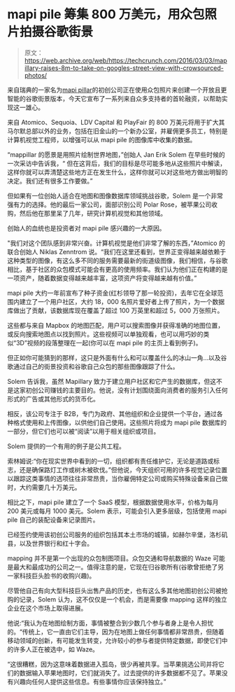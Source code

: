 # mapi pile 筹集 800 万美元，用众包照片拍摄谷歌街景

> 原文：<https://web.archive.org/web/https://techcrunch.com/2016/03/03/mapillary-raises-8m-to-take-on-googles-street-view-with-crowsourced-photos/>

来自瑞典的一家名为[mapi pillar](https://web.archive.org/web/20230404041039/https://www.mapillary.com/map)的初创公司正在使用众包照片来创建一个开放且更智能的谷歌街景版本，今天它宣布了一系列来自众多支持者的首轮融资，以帮助实现这一雄心。

来自 Atomico、Sequoia、LDV Capital 和 PlayFair 的 800 万美元将用于扩大其马尔默总部以外的业务，包括在旧金山的一个新办公室，并雇佣更多员工，特别是计算机视觉工程师，以增强可以从 mapi pile 的图像库中收集的数据。

“mappillar 的愿景是用照片绘制世界地图，”创始人 Jan Erik Solem 在早些时候的一次采访中告诉我，“ 但在这背后，我们的目标是尽可能多地从这些照片中解读，这样你就可以弄清楚这些地方正在发生什么，这样你就可以对这些地方做出明智的决定。我们还有很多工作要做。”

但如果有一位创始人适合在地图和图像数据库领域挑战谷歌，Solem 是一个非常强有力的选择。他的最后一家公司，面部识别公司 Polar Rose，被苹果公司收购，然后他在那里呆了几年，研究计算机视觉和其他领域。

创始人的血统也是投资者对 mapi pile 感兴趣的一大原因。

"我们对这个团队感到非常兴奋。计算机视觉是他们非常了解的东西，”Atomico 的联合创始人 Niklas Zenntrom 说。“我们在这里还看到，世界正变得越来越依赖于这种类型的图像，有这么多不同的服务需要最新的街道级图像，我们相信，与谷歌相比，基于社区的众包模式可能会有更高的使用频率。我们认为他们正在构建的是一项资产，随着数据变得越来越丰富，这项资产将变得越来越有价值。”

mapi pile 大约一年前宣布了种子资金(红杉领导了那一轮投资)，去年它在全球范围内建立了一个用户社区，大约 18，000 名照片爱好者上传了照片，为一个数据库做出了贡献，该数据库现在覆盖了超过 100 万英里和超过 5，000 万张照片。

这些都与来自 Mapbox 的地图匹配，用户可以搜索图像并获得准确的地图位置，或反向搜索地图点以找到照片。这些视频可以单独观看，也可以用巧妙的类似“3D”视频的段落整理在一起(你可以在 mapi pile 的主页上看到例子)。

但正如你可能猜到的那样，这只是外面有什么和可以覆盖什么的冰山一角…以及谷歌通过自己的街景投资和谷歌自己众包的那些图像跟踪了什么。

Solem 告诉我，虽然 Mapillary 致力于建立用户社区和它产生的数据库，但这不是这家初创公司赚钱的主要目的。他说，没有计划围绕面向消费者的服务引入任何形式的广告或其他形式的货币化。

相反，该公司专注于 B2B，专门为政府、其他组织和企业提供一个平台，通过各种格式使用和上传图像，以供他们自己使用。这些照片将成为 mapi pile 数据库的一部分，但它们也可以被“阅读”以用于相关组织或项目。

Solem 提供的一个有用的例子是公共工程。

索林姆说:“你在现实世界中看到的一切，组织都有责任维护它，无论是道路或标志，还是确保路灯工作或树木被砍伐。”但他说，今天组织可用的许多视觉记录位置以跟踪这类事情的选项往往非常昂贵，当你雇佣特定公司或购买特殊设备来自己做时，大约需要几十万美元。

相比之下，mapi pile 建立了一个 SaaS 模型，根据数据使用水平，价格为每月 200 美元或每月 1000 美元。Solem 表示，可能会引入更多层级，包括使用 mapi pile 自己的装配设备来记录图片。

已经签约使用该初创公司服务的组织包括其本土市场的城镇，如赫尔辛堡，洛杉矶县，以及世界银行和红十字会。

mapping 并不是第一个出现的众包制图项目。众包交通和导航数据的 Waze 可能是最大和最成功的公司之一。值得注意的是，它现在归谷歌所有(谷歌曾拒绝了另一家科技巨头脸书的收购兴趣)。

尽管他自己有向大型科技巨头出售产品的历史，也有这么多其他地图初创公司被抢购的记录，Solem 认为，这不仅仅是一个机会，而是需要像 mapping 这样的独立企业在这个市场上取得进展。

他说:“我认为在地图绘制方面，事情被整合到少数几个参与者身上是令人担忧的。“传统上，它一直由它们主导，因为在地图上做任何事情都非常昂贵，但随着移动领域的创新，有可能发生转变，允许较小的参与者提供特定数据，即使它们中的许多人正在被选中，如 Waze。

“这很糟糕，因为这意味着数据进入孤岛，很少再被共享。当苹果挑选公司并将它们的数据输入苹果地图时，它们就消失了。过去提供的许多数据都不见了。苹果没有兴趣向任何人提供这些信息。有些事情你应该保持独立。”